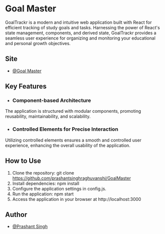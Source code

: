 
# Goal Master

GoalTrackr is a modern and intuitive web application built with React for efficient tracking of study goals and tasks. Harnessing the power of React's state management, components, and derived state, GoalTrackr provides a seamless user experience for organizing and monitoring your educational and personal growth objectives.

## Site
- [@Goal Master](https://goalmaster.netlify.app)

## Key Features

* ### Component-based Architecture
The application is structured with modular components, promoting reusability, maintainability, and scalability.

* ### Controlled Elements for Precise Interaction
Utilizing controlled elements ensures a smooth and controlled user experience, enhancing the overall usability of the application.

## How to Use

1. Clone the repository: git clone https://github.com/prashantsinghraghuvanshi/GoalMaster
2. Install dependencies: npm install
3. Configure the application settings in config.js.
4. Run the application: npm start
5. Access the application in your browser at http://localhost:3000
## Author

- [@Prashant Singh](https://github.com/prashantsinghraghuvanshi/GoalMaster)

